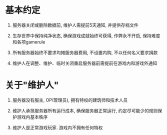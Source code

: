 # 基本约定

1. 服务器关闭或删除数据前, 维护人需提前5天通知, 并提供存档文件

2. 生存世界中保持纯净状态, 确保游戏成就始终可获得, 作弊永不开启, 保持难度和各项gamerule

3. 所有服务器始终不要求均摊服务器费用, 不设置内购, 不以任何名义要求捐款

4. 维护人在调整、维护、临时关闭重启服务器前需提前在游戏内和游戏外通知


# 关于"维护人"

1. 服务器没有服主, OP(管理员), 拥有特权的建筑师和技术人员

2. 维护人承担服务器所有运行成本, 确保服务器正常运行, 约定尽可能少的规则保护游戏内基本秩序

3. 维护人是正常游戏玩家. 游戏内不拥有任何特权
